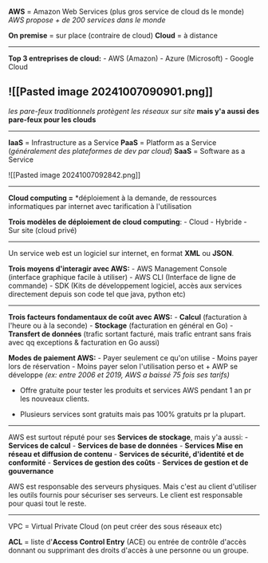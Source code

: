 **AWS** = Amazon Web Services (plus gros service de cloud ds le monde)
*AWS propose + de 200 services dans le monde*

**On premise** = sur place (contraire de cloud)
**Cloud** = à distance

---------------

**Top 3 entreprises de cloud:**
	- AWS (Amazon)
	- Azure (Microsoft)
	- Google Cloud

![[Pasted image 20241007090901.png]]
---------------------------------------------------------------------------
*les pare-feux traditionnels protègent les réseaux sur site* 
**mais y'a aussi des pare-feux pour les clouds**

------------------------

**IaaS** = Infrastructure as a Service
**PaaS** = Platform as a Service (*généralement des plateformes de dev par cloud*)
**SaaS** = Software as a Service

![[Pasted image 20241007092842.png]]

---------------------

**Cloud computing =** *déploiement à la demande, de ressources informatiques par internet avec tarification à l'utilisation

**Trois modèles de déploiement de cloud computing**:
	- Cloud
	- Hybride
	- Sur site (cloud privé)

--------------

Un service web est un logiciel sur internet, en format **XML** ou **JSON**.

**Trois moyens d'interagir avec AWS:**
	- AWS Management Console (interface graphique facile à utiliser)
	- AWS CLI (Interface de ligne de commande)
	- SDK (Kits de développement logiciel, accès aux services directement depuis son code tel que java, python etc)

----------------------------------

**Trois facteurs fondamentaux de coût avec AWS:**
	- **Calcul** (facturation à l'heure ou à la seconde)
	- **Stockage** (facturation en général en Go)
	- **Transfert de données** (trafic sortant facturé, mais trafic entrant sans frais avec qq exceptions & facturation en Go aussi)


**Modes de paiement AWS:**
	- Payer seulement ce qu'on utilise
	- Moins payer lors de réservation
	- Moins payer selon l'utilisation perso et + AWP se développe 
	*(ex: entre 2006 et 2019, AWS a baissé 75 fois ses tarifs)*



- Offre gratuite pour tester les produits et services AWS pendant 1 an pr les nouveaux clients.

- Plusieurs services sont gratuits mais pas 100% gratuits pr la plupart.

---------------

AWS est surtout réputé pour ses **Services de stockage**, mais y'a aussi:
	- **Services de calcul**
	- **Services de base de données**
	- **Services Mise en réseau et diffusion de contenu**
	- **Services de sécurité, d'identité et de conformité**
	- **Services de gestion des coûts**
	- **Services de gestion et de gouvernance**

AWS est responsable des serveurs physiques. Mais c'est au client d'utiliser les outils fournis pour sécuriser ses serveurs. Le client est responsable pour quasi tout le reste.

--------------

VPC = Virtual Private Cloud (on peut créer des sous réseaux etc)

**ACL** = liste d'**Access Control Entry** (ACE) ou entrée de contrôle d'accès donnant ou supprimant des droits d'accès à une personne ou un groupe.